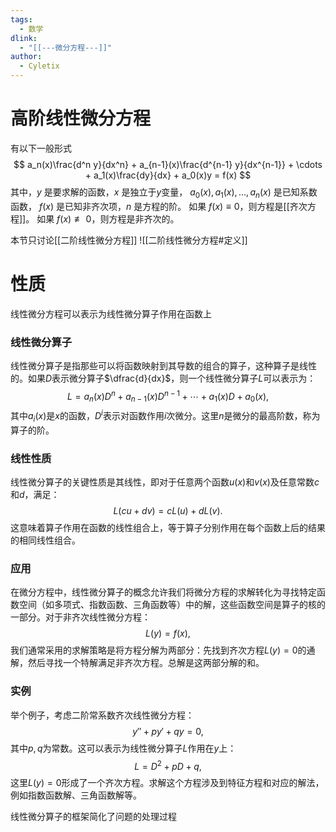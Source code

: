 ```yaml
---
tags:
  - 数学
dlink:
  - "[[---微分方程---]]"
author:
  - Cyletix
---
```

# 高阶线性微分方程
有以下一般形式
$$ a_n(x)\frac{d^n y}{dx^n} + a_{n-1}(x)\frac{d^{n-1} y}{dx^{n-1}} + \cdots + a_1(x)\frac{dy}{dx} + a_0(x)y = f(x) $$
其中，$y$ 是要求解的函数，$x$ 是独立于$y$变量，
$a_0(x), a_1(x), \ldots, a_n(x)$ 是已知系数函数，
$f(x)$ 是已知非齐次项，$n$ 是方程的阶。
如果 ${} f(x) \equiv 0$，则方程是[[齐次方程]]。
如果 ${} f(x) \not\equiv 0$，则方程是非齐次的。

本节只讨论[[二阶线性微分方程]]
![[二阶线性微分方程#定义]]

# 性质
线性微分方程可以表示为线性微分算子作用在函数上
### 线性微分算子
线性微分算子是指那些可以将函数映射到其导数的组合的算子，这种算子是线性的。如果$D$表示微分算子$\dfrac{d}{dx}$，则一个线性微分算子$L$可以表示为：
$$
L = a_n(x) D^n + a_{n-1}(x) D^{n-1} + \cdots + a_1(x) D + a_0(x),
$$
其中$a_i(x)$是$x$的函数，$D^i$表示对函数作用$i$次微分。这里$n$是微分的最高阶数，称为算子的阶。
### 线性性质
线性微分算子的关键性质是其线性，即对于任意两个函数$u(x)$和$v(x)$及任意常数$c$和$d$，满足：
$$
L(cu + dv) = cL(u) + dL(v).
$$
这意味着算子作用在函数的线性组合上，等于算子分别作用在每个函数上后的结果的相同线性组合。

### 应用
在微分方程中，线性微分算子的概念允许我们将微分方程的求解转化为寻找特定函数空间（如多项式、指数函数、三角函数等）中的解，这些函数空间是算子的核的一部分。对于非齐次线性微分方程：
$$
L(y) = f(x),
$$
我们通常采用的求解策略是将方程分解为两部分：先找到齐次方程$L(y) = 0$的通解，然后寻找一个特解满足非齐次方程。总解是这两部分解的和。

### 实例
举个例子，考虑二阶常系数齐次线性微分方程：
$$
y'' + p y' + q y = 0,
$$
其中$p, q$为常数。这可以表示为线性微分算子$L$作用在$y$上：
$$
L = D^2 + pD + q,
$$
这里$L(y) = 0$形成了一个齐次方程。求解这个方程涉及到特征方程和对应的解法，例如指数函数解、三角函数解等。

线性微分算子的框架简化了问题的处理过程